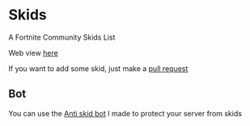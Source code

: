 # Skids
A Fortnite Community Skids List

Web view [here](https://beat-yt.github.io/Skids/)

If you want to add some skid, just make a [pull request](https://github.com/Beat-YT/Skids/pulls)

## Bot
You can use the [Anti skid bot](https://discord.com/oauth2/authorize?client_id=818691118412726292&permissions=8&scope=bot) I made to protect your server from skids
